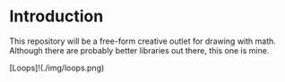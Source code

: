 # Introduction

This repository will be a free-form creative outlet for drawing with math.
Although there are probably better libraries out there, this one is mine.

[Loops]!(./img/loops.png)